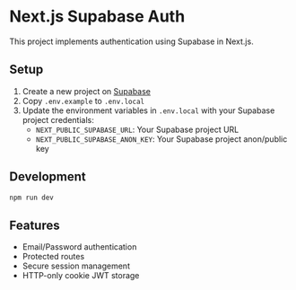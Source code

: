 # Next.js Supabase Auth

This project implements authentication using Supabase in Next.js.

## Setup

1. Create a new project on [Supabase](https://supabase.com)
2. Copy `.env.example` to `.env.local`
3. Update the environment variables in `.env.local` with your Supabase project credentials:
   - `NEXT_PUBLIC_SUPABASE_URL`: Your Supabase project URL
   - `NEXT_PUBLIC_SUPABASE_ANON_KEY`: Your Supabase project anon/public key

## Development

```bash
npm run dev
```

## Features

- Email/Password authentication
- Protected routes
- Secure session management
- HTTP-only cookie JWT storage